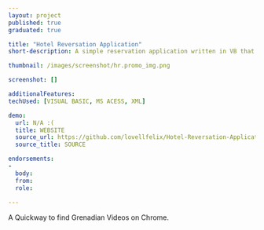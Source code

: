 ```yaml
---
layout: project
published: true
graduated: true

title: "Hotel Reversation Application"
short-description: A simple reservation application written in VB that fascilitate easy capture of information from guest, and convert them into meaningful data"

thumbnail: /images/screenshot/hr.promo_img.png

screenshot: []

additionalFeatures: 
techUsed: [VISUAL BASIC, MS ACESS, XML]

demo:
  url: N/A :(  
  title: WEBSITE
  source_url: https://github.com/lovellfelix/Hotel-Reversation-Application
  source_title: SOURCE

endorsements:
-
  body:
  from: 
  role:   
 
---
```


A Quickway to find Grenadian Videos on Chrome.